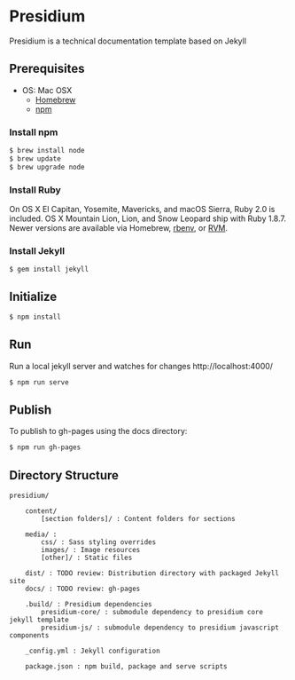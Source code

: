 # Presidium

Presidium is a technical documentation template based on Jekyll

## Prerequisites

- OS: Mac OSX
    - [Homebrew](http://brew.sh/)
    - [npm](http://www.npmjs.com)
 
### Install npm

```sh
$ brew install node
$ brew update
$ brew upgrade node
```
 
### Install Ruby

On OS X El Capitan, Yosemite, Mavericks, and macOS Sierra, Ruby 2.0 is included. OS X Mountain Lion, Lion, and Snow Leopard ship with Ruby 1.8.7. Newer versions are available via Homebrew, [rbenv](https://github.com/rbenv/rbenv#readme), or [RVM](http://rvm.io/).

### Install Jekyll

```
$ gem install jekyll
```

## Initialize

```sh
$ npm install
```

## Run

Run a local jekyll server and watches for changes http://localhost:4000/
```sh
$ npm run serve
```

## Publish
To publish to gh-pages using the docs directory:
```sh
$ npm run gh-pages
```

## Directory Structure

```
presidium/

    content/
        [section folders]/ : Content folders for sections

    media/ : 
        css/ : Sass styling overrides
        images/ : Image resources
        [other]/ : Static files
    
    dist/ : TODO review: Distribution directory with packaged Jekyll site
    docs/ : TODO review: gh-pages
    
    .build/ : Presidium dependencies
        presidium-core/ : submodule dependency to presidium core jekyll template
        presidium-js/ : submodule dependency to presidium javascript components
    
    _config.yml : Jekyll configuration
    
    package.json : npm build, package and serve scripts        
```